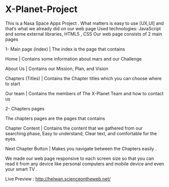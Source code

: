 # X-Planet-Project
This is a Nasa Space Apps Project .
What matters is easy to use [UX,UI] and that’s what we already did on our web page
Used technologies: JavaScript and some external libraries, HTML5 , CSS
Our web page consists of 2 main pages

1- Main page (index) | The index is the page that contains

Home | 
Contains some information about mars and our Challenge

About Us |
Contains our Mission, Plan, and Vision

Chapters (Titles) |
Contains the Chapter titles which you can choose where to start

Our team | 
Contains the members of The X-Planet Team and how to contact us

2- Chapters pages

The chapters pages are the pages that contains

Chapter Content |
Contains the content that we gathered from our searching phase,
Easy to understand, Clear text, and comfortable for the eyes.

Next Chapter Button | 
Makes you navigate between the Chapters easily .

We made our web page responsive to each screen size so that you can read it from any
device like personal computers and mobile device and even your smart TV .

Live Preview : http://helwan.scienceontheweb.net/
 
